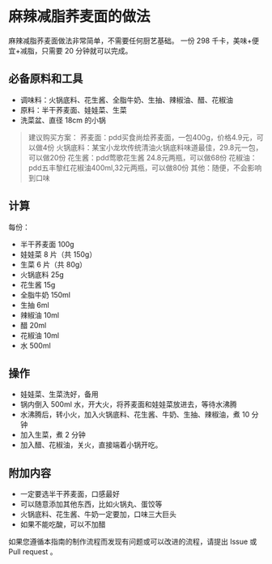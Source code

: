 # 麻辣减脂荞麦面的做法

麻辣减脂荞麦面做法非常简单，不需要任何厨艺基础。
一份 298 千卡，美味+便宜+减脂，只需要 20 分钟就可以完成。

## 必备原料和工具

* 调味料：火锅底料、花生酱、全脂牛奶、生抽、辣椒油、醋、花椒油
* 原料：半干荞麦面、娃娃菜、生菜
* 洗菜盆、直径 18cm 的小锅

> 建议购买方案：
> 荞麦面：pdd买食尚烩荞麦面，一包400g，价格4.9元，可以做4份
> 火锅底料：某宝小龙坎传统清油火锅底料味道最佳，29.8元一包，可以做20份
> 花生酱：pdd莺歌花生酱 24.8元两瓶，可以做68份
> 花椒油：pdd五丰黎红花椒油400ml,32元两瓶，可以做80份
> 其他：随便，不会影响到口味

## 计算

每份：

- 半干荞麦面 100g
- 娃娃菜 8 片（共 150g）
- 生菜 6 片（共 80g）
- 火锅底料 25g
- 花生酱 15g
- 全脂牛奶 150ml
- 生抽 6ml
- 辣椒油 10ml
- 醋 20ml
- 花椒油 10ml
- 水 500ml

## 操作

- 娃娃菜、生菜洗好，备用
- 锅内倒入 500ml 水，开大火，将荞麦面和娃娃菜放进去，等待水沸腾
- 水沸腾后，转小火，加入火锅底料、花生酱、牛奶、生抽、辣椒油，煮 10 分钟
- 加入生菜，煮 2 分钟
- 加入醋、花椒油，关火，直接端着小锅开吃。

## 附加内容

* 一定要选半干荞麦面，口感最好
* 可以随意添加其他东西，比如火锅丸、蛋饺等
* 火锅底料、花生酱、牛奶一定要加，口味三大巨头
* 如果不能吃酸，可以不加醋

如果您遵循本指南的制作流程而发现有问题或可以改进的流程，请提出 Issue 或 Pull request 。

